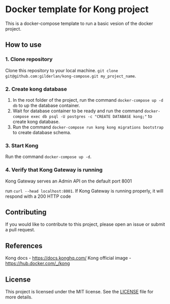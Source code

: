 # Docker template for Kong project

This is a docker-compose template to run a basic vesion of the docker project.

## How to use

### 1. Clone repository

Clone this repository to your local machine. `git clone git@github.com:gilderlan/kong-compose.git my_project_name`.

### 2. Create kong database

1. In the root folder of the project, run the command `docker-compose up -d db` to up the database container.
2. Wait for database container to be ready and run the command `docker-compose exec db psql -U postgres -c "CREATE DATABASE kong;"` to create kong database.
3. Run the command `docker-compose run kong kong migrations bootstrap` to create database schema.

### 3. Start Kong

Run the command `docker-compose up -d`.

### 4. Verify that Kong Gateway is running

Kong Gateway serves an Admin API on the default port 8001

run `curl --head localhost:8001`. If Kong Gateway is running properly, it will respond with a 200 HTTP code

## Contributing

If you would like to contribute to this project, please open an issue or submit a pull request.

## References

Kong docs - https://docs.konghq.com/
Kong official image - https://hub.docker.com/_/kong

## License

This project is licensed under the MIT license. See the [LICENSE](LICENSE) file for more details.

